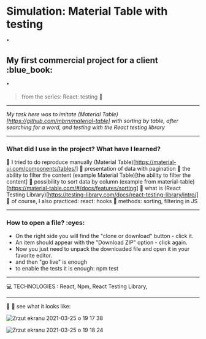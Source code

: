 

<h1> Simulation: Material Table with testing  </h1>
*<h2>My first commercial project for a client :blue_book:</h2>*

>from the series: React: testing :muscle:


----

*My task here was to imitate (Material Table) [https://github.com/mbrn/material-table]  with sorting by table, after searching for a word, and testing with the React testing library*



-------

<h3>What did I use in the project? What have I learned?</h3>

:pushpin: I tried to do reproduce manually (Material Table)[https://material-ui.com/components/tables/]
:pushpin: presentation of data with pagination
:pushpin: the ability to filter the content (example Material Table)[the ability to filter the content]
:pushpin: possibility to sort data by column (example from material-table)[https://material-table.com/#/docs/features/sorting]
:pushpin: what is (React Testing Library)[https://testing-library.com/docs/react-testing-library/intro/]
:pushpin: of course, I also practiced: react: hooks
:pushpin: methods: sorting, filtering in JS

-----
<h3>How to open a file? :eyes: </h3>

* On the right side you will find the "clone or download" button - click it.
* An item should appear with the "Download ZIP" option - click again.
* Now you just need to unpack the downloaded file and open it in your favorite editor.
* and then "go live" is enough
* to enable the tests it is enough: npm test
----



:computer: TECHNOLOGIES : React, Npm, React Testing Library,


----

:mag_right: :mag_right: see what it looks like:

![Zrzut ekranu 2021-03-25 o 19 17 38](https://user-images.githubusercontent.com/59742201/112527119-fc2da400-8da2-11eb-9446-bcdad3f764ee.png)


![Zrzut ekranu 2021-03-25 o 19 18 24](https://user-images.githubusercontent.com/59742201/112527123-fcc63a80-8da2-11eb-8f4c-8b10f87745ca.png)



